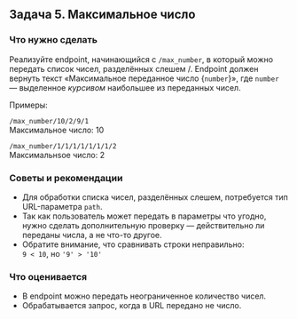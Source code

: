## Задача 5. Максимальное число
### Что нужно сделать
Реализуйте endpoint, начинающийся с `/max_number`, в который можно передать список чисел, разделённых слешем /. Endpoint должен вернуть текст «Максимальное переданное число {`number`}», где `number` — выделенное _курсивом_ наибольшее из переданных чисел.

Примеры:

`/max_number/10/2/9/1`<br>
Максимальное число: 10

`/max_number/1/1/1/1/1/1/1/2`<br>
Максимальнsое число: 2
### Советы и рекомендации
- Для обработки списка чисел, разделённых слешем, потребуется тип URL-параметра `path`.
- Так как пользователь может передать в параметры что угодно, нужно сделать дополнительную проверку — действительно ли переданы числа, а не что-то другое.
- Обратите внимание, что сравнивать строки неправильно:<br> 
`9 < 10`, но `'9' > '10'`

### Что оценивается
- В endpoint можно передать неограниченное количество чисел.
- Обрабатывается запрос, когда в URL передано не число.
